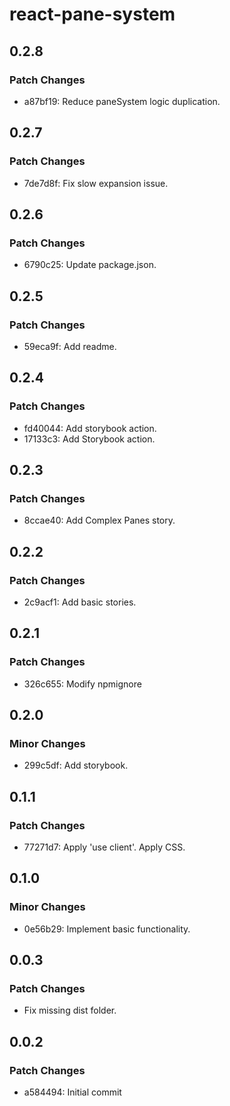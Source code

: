 # react-pane-system

## 0.2.8

### Patch Changes

- a87bf19: Reduce paneSystem logic duplication.

## 0.2.7

### Patch Changes

- 7de7d8f: Fix slow expansion issue.

## 0.2.6

### Patch Changes

- 6790c25: Update package.json.

## 0.2.5

### Patch Changes

- 59eca9f: Add readme.

## 0.2.4

### Patch Changes

- fd40044: Add storybook action.
- 17133c3: Add Storybook action.

## 0.2.3

### Patch Changes

- 8ccae40: Add Complex Panes story.

## 0.2.2

### Patch Changes

- 2c9acf1: Add basic stories.

## 0.2.1

### Patch Changes

- 326c655: Modify npmignore

## 0.2.0

### Minor Changes

- 299c5df: Add storybook.

## 0.1.1

### Patch Changes

- 77271d7: Apply 'use client'.
  Apply CSS.

## 0.1.0

### Minor Changes

- 0e56b29: Implement basic functionality.

## 0.0.3

### Patch Changes

- Fix missing dist folder.

## 0.0.2

### Patch Changes

- a584494: Initial commit
